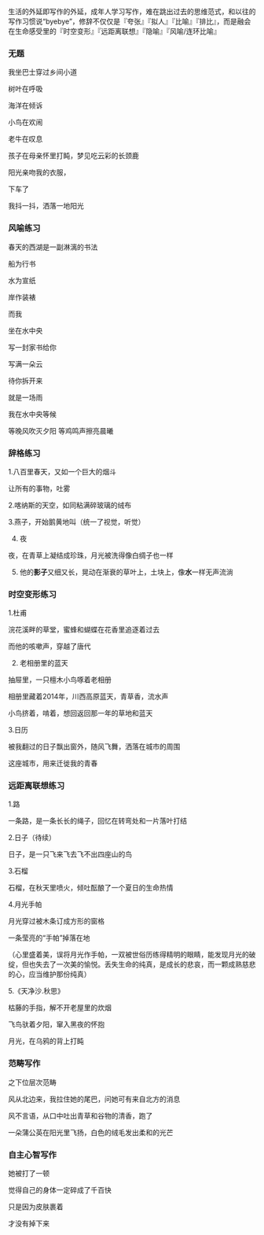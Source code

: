 生活的外延即写作的外延，成年人学习写作，难在跳出过去的思维范式，和以往的写作习惯说“byebye”，修辞不仅仅是『夸张』『拟人』『比喻』『排比』，而是融会在生命感受里的『时空变形』『远距离联想』『隐喻』『风喻/连环比喻』
### 无题
我坐巴士穿过乡间小道

树叶在呼吸

海洋在倾诉

小鸟在欢闹 

老牛在叹息

孩子在母亲怀里打盹，梦见吃云彩的长颈鹿

阳光亲吻我的衣服，

下车了

我抖一抖，洒落一地阳光



### 风喻练习 

春天的西湖是一副淋漓的书法

船为行书

水为宣纸

岸作装裱


而我

坐在水中央

写一封家书给你

写满一朵云

待你拆开来

就是一场雨


我在水中央等候 

等晚风吹灭夕阳  等鸡鸣声擦亮晨曦


### 辞格练习

1.八百里春天，又如一个巨大的烟斗

让所有的事物，吐雾


2.喀纳斯的天空，如同粘满碎玻璃的绒布

3.燕子，开始鹅黄地叫（统一了视觉，听觉）

4. 夜

夜，在青草上凝结成珍珠，月光被洗得像白绸子也一样

5. 他的**影子**又细又长，晃动在渐衰的草叶上，土块上，像**水**一样无声流淌

### 时空变形练习

1.杜甫

浣花溪畔的草堂，蜜蜂和蝴蝶在花香里追逐着过去

而他的咳嗽声，穿越了唐代 

2. 老相册里的蓝天

抽屉里，一只檀木小鸟啄着老相册

相册里藏着2014年，川西高原蓝天，青草香，流水声

小鸟挤着，啃着，想回返回那一年的草地和蓝天  

3.日历

被我翻过的日子飘出窗外，随风飞舞，洒落在城市的周围

这座城市，用来迁徙我的青春


### 远距离联想练习

1.路

一条路，是一条长长的绳子，回忆在转弯处和一片落叶打结  

2.日子（待续）

日子，是一只飞来飞去飞不出四座山的鸟


3.石榴

石榴，在秋天里喷火，倾吐酝酿了一个夏日的生命热情

4.月光手帕

月光穿过被木条订成方形的窗格

一条莹亮的“手帕”掉落在地

（心里盛着美，误将月光作手帕，一双被世俗历练得精明的眼睛，能发现月光的破绽，但也失去了一次美的愉悦。丢失生命的纯真，是成长的悲哀，而一颗成熟慈悲的心，应当维护那份纯真）


5.《天净沙.秋思》

枯藤的手指，解不开老屋里的炊烟

飞鸟驮着夕阳，窜入黑夜的怀抱

月光，在乌鸦的背上打盹

### 范畴写作

之下位层次范畴

风从北边来，我拉住她的尾巴，问她可有来自北方的消息

风不言语，从口中吐出青草和谷物的清香，跑了

一朵蒲公英在阳光里飞扬，白色的绒毛发出柔和的光芒

### 自主心智写作

她被打了一顿

觉得自己的身体一定碎成了千百快

只是因为皮肤裹着

才没有掉下来



